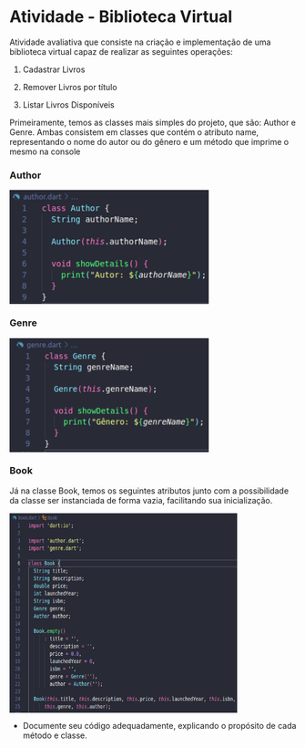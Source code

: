 # Atividade - Biblioteca Virtual

Atividade avaliativa que consiste na criação e implementação de uma biblioteca virtual capaz de realizar as seguintes operações:

1. Cadastrar Livros

2. Remover Livros por título 

3. Listar Livros Disponíveis

Primeiramente, temos as classes mais simples do projeto, que são: Author e Genre. Ambas consistem em classes que contém o atributo name, representando o nome do autor ou do gênero e um método que imprime o mesmo na console

### Author
<img align="center" alt="author-class" height="200" width="350" src="https://github.com/carlos-daniel8/biblioteca-virtual/blob/main/assets/author.png">

### Genre
<img align="center" alt="genre-class" height="200" width="350" src="https://github.com/carlos-daniel8/biblioteca-virtual/blob/main/assets/genre.png">


### Book
Já na classe Book, temos os seguintes atributos junto com a possibilidade da classe ser instanciada de forma vazia, facilitando sua inicialização.

<img align="center" alt="genre-class" height="350" width="400" src="https://github.com/carlos-daniel8/biblioteca-virtual/blob/main/assets/book-atributes.png">


- Documente seu código adequadamente, explicando o propósito de cada método e classe.

